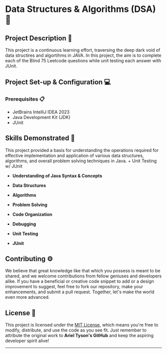 # Data Structures & Algorithms (DSA) 🧬

## Project Description 🎨

This project is a continuous learning effort, traversing the deep dark void of data structires and algortihms in JAVA. 
In this project, the aim is to complete each of the Blind 75 Leetcode questions while unit testing each answer with JUnit.

## Project Set-up & Configuration  💻

### Prerequisites 📋

- JetBrains IntelliJ IDEA 2023
- Java Development Kit (JDK)
- JUnit

## Skills Demonstrated 🥋

This project provided a basis for understanding the operations required for effective implementation and application of various data structures, algorithms, and overall problem solving techniques in Java. + Unit Testing w/ JUnit

- **Understanding of Java Syntax & Concepts**

- **Data Structures**

- **Algorithms**

- **Problem Solving**

- **Code Organization**

- **Debugging**

- **Unit Testing**

- **JUnit**


## Contributing ⚙️

We believe that great knowledge like that which you possess is meant to be shared, and we welcome contributions from fellow geniuses and developers alike. If you have a beneficial or creative code snippet to add or a design improvement to suggest, feel free to fork our repository, make your enhancements, and submit a pull request. Together, let's make the world even more advanced.

## License 🪪

This project is licensed under the [MIT License](LICENSE), which means you're free to modify, distribute, and use the code as you see fit. Just remember to attribute the original work to **Ariel Tyson's GitHub** and keep the aspiring developer spirit alive!

---
